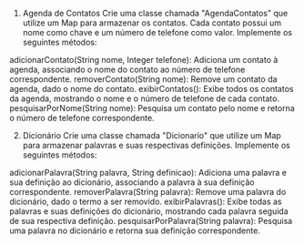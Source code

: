 1. Agenda de Contatos
Crie uma classe chamada "AgendaContatos" que utilize um Map para armazenar os contatos. Cada contato possui um nome como chave e um número de telefone como valor. Implemente os seguintes métodos:

adicionarContato(String nome, Integer telefone): Adiciona um contato à agenda, associando o nome do contato ao número de telefone correspondente.
removerContato(String nome): Remove um contato da agenda, dado o nome do contato.
exibirContatos(): Exibe todos os contatos da agenda, mostrando o nome e o número de telefone de cada contato.
pesquisarPorNome(String nome): Pesquisa um contato pelo nome e retorna o número de telefone correspondente.


2. Dicionário
Crie uma classe chamada "Dicionario" que utilize um Map para armazenar palavras e suas respectivas definições. Implemente os seguintes métodos:

adicionarPalavra(String palavra, String definicao): Adiciona uma palavra e sua definição ao dicionário, associando a palavra à sua definição correspondente.
removerPalavra(String palavra): Remove uma palavra do dicionário, dado o termo a ser removido.
exibirPalavras(): Exibe todas as palavras e suas definições do dicionário, mostrando cada palavra seguida de sua respectiva definição.
pesquisarPorPalavra(String palavra): Pesquisa uma palavra no dicionário e retorna sua definição correspondente.